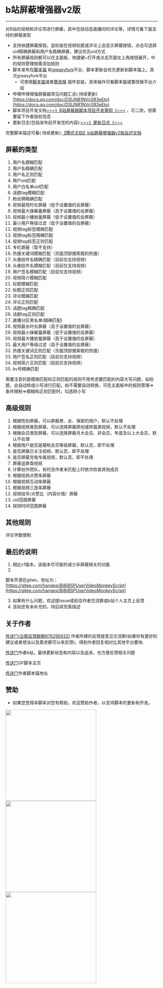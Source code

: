 # b站屏蔽增强器v2版

<hr>
对B站的视频和评论项进行屏蔽，其中包括动态直播间的评论等，详情可看下面支持的屏蔽类型

- 支持快捷屏蔽按钮，鼠标放在视频标题或评论上会显示屏蔽按钮，点击可选择uid精确屏蔽和用户名精确屏蔽，建议优先uid方式
- 所有屏蔽规则都可以在主面板，快捷键~打开或点击页面左上角按钮展开，中的规则管理按需添加规则
- 脚本发布在[脚本猫](https://scriptcat.org/zh-CN/script-show-page/1029/)
  和[greasyfork](https://greasyfork.org/zh-CN/scripts/461382)平台，脚本更新会优先更新到脚本猫上，其次greasyfork平台
    - 可使用[脚本猫](https://scriptcat.org/)或者[篡改猴](https://chrome.zzzmh.cn/info/dhdgffkkebhmkfjojejmpbldmpobfkfo)
      插件安装，具体操作可看脚本猫或篡改猴平台介绍
- 哔哩哔哩增强屏蔽器常见问题汇总(
  持续更新)[https://docs.qq.com/doc/DSlJNR1NVcGR3eEto](https://docs.qq.com/doc/DSlJNR1NVcGR3eEto)
- 脚本项目开发文档[===》B站屏蔽器脚本项目开发需知《===](https://docs.qq.com/doc/DSkdTQ1p1aFNnVnRS?no_promotion=1)
  ，可二改，但需要留下作者版权信息
- 更新日志(包括发布前开发完的内容):[===》更新日志《===](https://docs.qq.com/doc/DSnhjSVZmRkpCd0Nj)

完整脚本描述可看(
持续更新):[【腾讯文档】b站屏蔽增强器v2版自述文档](https://docs.qq.com/doc/DSmJqSkhFaktBeUdk?u=1a1ff7b128d64f188a8bfb71b5acb28c)

## 屏蔽的类型

1. 用户名模糊匹配
2. 用户名精确匹配
3. 用户名正则匹配
4. 用户uid匹配
5. 用户白名单uid匹配
6. 话题tag模糊匹配
7. 粉丝牌精确匹配
8. 视频最短时长屏蔽（低于设置值的会屏蔽）
9. 视频最大弹幕量屏蔽（高于设置值的会屏蔽）
10. 视频最小播放量屏蔽（低于设置值的会屏蔽）
11. 最小用户等级过滤（低于设置值的会屏蔽）
12. 视频tag标签模糊匹配
13. 视频tag标签精确匹配
14. 视频tag标签正则匹配
15. 专栏屏蔽（暂不支持）
16. 热搜关键词模糊匹配（页面顶部搜索框的热搜）
17. 头像挂件名精确匹配（目前仅支持视频）
18. 头像挂件名模糊匹配（目前仅支持视频）
19. 用户签名模糊匹配（目前仅支持视频）
20. 视频简介模糊匹配
21. 标题模糊匹配
22. 标题正则匹配
23. 评论模糊匹配
24. 评论正则匹配
25. 话题tag精确匹配
26. 话题tag正则匹配
27. 直播分区黑名单(精确匹配)
28. 视频最长时长屏蔽（高于设置值的会屏蔽）
29. 视频最小弹幕量屏蔽（低于设置值的会屏蔽）
30. 视频最大播放量屏蔽（高于设置值的会屏蔽）
31. 最大用户等级过滤（高于设置值的会屏蔽）
32. 热搜关键词正则匹配（页面顶部搜索框的热搜）
33. 用户签名正则匹配（目前仅支持视频）
34. 视频简介正则匹配（目前仅支持视频）
35. bv号精确匹配

需要注意的是模糊匹配和正则匹配的规则不用考虑要匹配的内容大写问题，如标题，会自动转成小写进行匹配。如不需要自动转换，可在主面板中的规则管理=>
条件限制=>模糊和正则匹配时，勾选转小写

## 高级规则

1. 根据性别屏蔽，可以屏蔽男、女、保密的用户，默认不处理
2. 根据视频类型屏蔽，可以选择屏蔽原创或转载类视频，默认不处理
3. 根据会员类型屏蔽，可以选择屏蔽月大会员、非会员，年度及以上大会员，默认不处理
4. 根据用户是否是硬核会员等级屏蔽，默认否，即不处理
5. 是否屏蔽已关注视频，默认否，即不处理
6. 是否屏蔽充电专属视频，默认否，即不处理
7. 屏蔽竖屏类视频
8. 计算创作团队，有时且作者未匹配上时依次检查其他成员
9. 根据视频点赞率屏蔽
10. 根据视频互动率屏蔽
11. 根据视频三连率屏蔽
12. 视频投币/点赞比（内容价值）屏蔽
13. uid范围屏蔽
14. 视频时间范围屏蔽

## 其他规则

评论字数限制

## 最后的说明

1. 相比v1版本，该版本尽可能的减少非屏蔽相关的功能
2.

脚本开源在gitee，地址为：[https://gitee.com/hangexi/BiBiBSPUserVideoMonkeyScript](https://gitee.com/hangexi/BiBiBSPUserVideoMonkeyScript)

3. 如果有什么问题，欢迎提issue或前往作者交流群或b站个人主页上反馈
4. 该如还有未补充的，待后续完善描述

## 关于作者

[传送门\(企鹅反馈群聊876295632\)](http://qm.qq.com/cgi-bin/qm/qr?_wv=1027&k=tFU0xLt1uO5u5CXI2ktQRLh_XGAHBl7C&authKey=KAf4rICQYjfYUi66WelJAGhYtbJLILVWumOm%2BO9nM5fNaaVuF9Iiw3dJoPsVRUak&noverify=0&group_code=876295632)
作者所建的反馈提意见交流群(如果你有更好的建议或者想法以及需求都可以来反馈)，得到作者回复相对比其他平台要快.

[传送门](https://space.bilibili.com/473239155/dynamic)作者b站，最快更新状态和内容以及追进，也方便反馈相关问题

[传送门](https://greasyfork.org/zh-CN/scripts/461382)GF脚本主页

[传送门](https://scriptcat.org/zh-CN/users/96219)作者脚本猫地址

## 赞助

- 如果您觉得本脚本对您有帮助，欢迎赞助作者，以支持脚本的更新和开发。

<img src="https://www.mikuchase.ltd/img/paymentCodeZFB.webp" width="300">
<img src="https://www.mikuchase.ltd/img/paymentCodeWX.webp" width="300">
<img src="https://www.mikuchase.ltd/img/paymentCodeQQ.webp" width="300">
